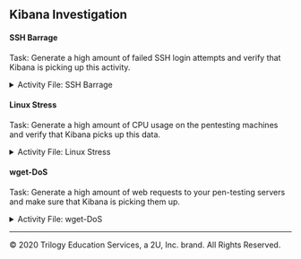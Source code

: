 ## Kibana Investigation

#### SSH Barrage

Task: Generate a high amount of failed SSH login attempts and verify that Kibana is picking up this activity.

<details>
<summary> Activity File: SSH Barrage </summary>

---

We can easily do this by trying to SSH to a web machine from our jump box directly without using the Ansible container. 

1. Start by logging into your jump-box. 

2.  Run the failed SSH command in a loop to generate failed login log entries.
        
        
        - while :; do ssh -T ansible@10.0.0.5; done
        
        
![sshjustoneserver](https://user-images.githubusercontent.com/77551247/123014694-c80f5280-d394-11eb-866c-6ba1a6179fde.PNG)


3. Search through the logs in Kibana to locate your generated failed login attempts.

![Log Stream Live - SSH Fail](https://user-images.githubusercontent.com/77551247/123014105-829e5580-d393-11eb-808d-78121c9ec405.PNG)

        
**Bonus**: Create a nested loop that generates SSH login attempts across all three of your VM's:
        
        - while :; do ssh -T ansible@10.0.0.5 | ssh -T ansible@10.0.0.6 | ssh -T ansible@10.0.0.10; done
         
![SSHfailloginloop](https://user-images.githubusercontent.com/77551247/123013886-0dcb1b80-d393-11eb-84e2-e2fe3df17065.png)


          


</details>

#### Linux Stress

Task: Generate a high amount of CPU usage on the pentesting machines and verify that Kibana picks up this data.

<details>

<summary> Activity File: Linux Stress </summary>

---

#### Notes

1. From your jump box, start up your Ansible container and attach to it.

2. SSH from your Ansible container to one of your WebVM's.

3. Run `sudo apt install stress` to install the stress program.

4. Run `sudo stress --cpu 1` and allow `stress` to run for a few minutes. 

5. View the Metrics page for that VM in Kibana.  What indicates that CPU usage increased?
        - Here are the results for Webserver1:
          ![Stress snapshot](https://user-images.githubusercontent.com/77551247/123015652-d8283180-d396-11eb-9d65-b353fe469538.PNG)


6. Run the `stress` program on all three of your VMs and take screenshots of the data generated on the Metrics page of Kibana.

        
</details>


#### wget-DoS


Task: Generate a high amount of web requests to your pen-testing servers and make sure that Kibana is picking them up.

<details>

<summary> Activity File: wget-DoS </summary>

---

The Metrics section for a single VM will show Load and Network Traffic data. 

We can generate abnormal data to view by creating a DoS web attack. The command-line program `wget` can do this easily.

`wget` will download a file from any web server. Use man pages for more info on `wget`.

1. Log into your jump box.

2. Run `wget ip.of.web.vm`.

        ```bash
        sysadmin@Jump-Box-Provisioner:~$ wget 10.0.0.5
        --2020-05-08 15:44:00--  http://10.0.0.5/
        Connecting to 10.0.0.5:80... connected.
        HTTP request sent, awaiting response... 302 Found
        Location: login.php [following]
        --2020-05-08 15:44:00--  http://10.0.0.5/login.php
        Reusing existing connection to 10.0.0.5:80.
        HTTP request sent, awaiting response... 200 OK
        Length: 1523 (1.5K) [text/html]
        Saving to: index.html

        index.html            100%[=======================>]   1.49K  --.-KB/s    in 0s      

        2020-05-08 15:44:00 (179 MB/s) - index.html saved [1523/1523]
        ```

3. Run `ls` to view the file you downloaded from your web VM to your jump box. 

        ```bash
        sysadmin@Jump-Box-Provisioner:~$ ls
        index.html
        ```

4. Run the `wget` command in a loop to generate many web requests.

        - You can use a bash `for` or `while` loop, directly on the command line, just as you did with the SSH command.

5. Open the Metrics page for the web machine you attacked and answer the following questions:
        
        - Which of the VM metrics were affected the most from this traffic?

**Bonus**: Notice that your `wget` loop creates a lot of duplicate files on your jump box.

-  Write a command to delete _all_ of these files at once.

-  Find a way to run the `wget` command without generating these extra files.
                
        - Look up the flag options for `wget` and find the flag that lets you choose a location to save the file it downloads. 
                
        - Save that file to the Linux directory known as the "void" or the directory that doesn't save anything.

**Bonus**: Write a nested loop that sends your `wget` command to all three of your web VMs over and over.

</details>


---

© 2020 Trilogy Education Services, a 2U, Inc. brand. All Rights Reserved.  

